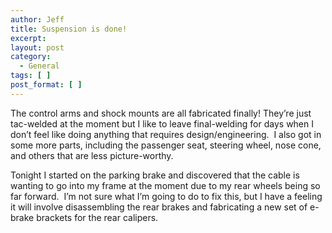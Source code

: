 ```yaml
---
author: Jeff
title: Suspension is done!
excerpt:
layout: post
category:
  - General
tags: [ ]
post_format: [ ]
---
```

The control arms and shock mounts are all fabricated finally! They’re just tac-welded at the moment but I like to leave final-welding for days when I don’t feel like doing anything that requires design/engineering.  I also got in some more parts, including the passenger seat, steering wheel, nose cone, and others that are less picture-worthy.

Tonight I started on the parking brake and discovered that the cable is wanting to go into my frame at the moment due to my rear wheels being so far forward.  I’m not sure what I’m going to do to fix this, but I have a feeling it will involve disassembling the rear brakes and fabricating a new set of e-brake brackets for the rear calipers.
